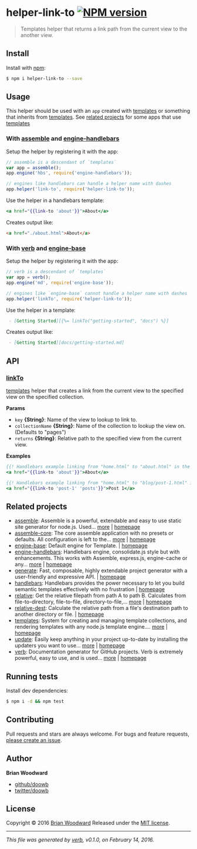 # helper-link-to [![NPM version](https://img.shields.io/npm/v/helper-link-to.svg)](https://www.npmjs.com/package/helper-link-to)

> Templates helper that returns a link path from the current view to the another view.

## Install
Install with [npm](https://www.npmjs.com/):

```sh
$ npm i helper-link-to --save
```

## Usage

This helper should be used with an `app` created with [templates][] or something that inherits from [templates][]. See [related projects](#related-projects) for some apps that use [templates][]

### With [assemble][] and [engine-handlebars][]

Setup the helper by registering it with the app:

```js
// assemble is a descendant of `templates`
var app = assemble();
app.engine('hbs', require('engine-handlebars'));

// engines like handlebars can handle a helper name with dashes
app.helper('link-to', require('helper-link-to'));
```
Use the helper in a handlebars template:

```hbs
<a href="{{link-to 'about'}}">About</a>
```

Creates output like:

```html
<a href="./about.html">About</a>
```

### With [verb][] and [engine-base][]

Setup the helper by registering it with the app:

```js
// verb is a descendant of `templates`
var app = verb();
app.engine('md', require('engine-base'));

// engines like `engine-base` cannot handle a helper name with dashes
app.helper('linkTo', require('helper-link-to'));
```
Use the helper in a template:

```md
 - [Getting Started][{%= linkTo("getting-started", "docs") %}]
```
Creates output like:

```md
 - [Getting Started][docs/getting-started.md]
```

## API

### [linkTo](index.js#L33)
[templates][] helper that creates a link from the current view to the specified view on the specified collection.

**Params**

* `key` **{String}**: Name of the view to lookup to link to.    
* `collectionName` **{String}**: Name of the collection to lookup the view on. (Defaults to "pages")    
* `returns` **{String}**: Relative path to the specified view from the current view.  

**Examples**

```hbs
{{! Handlebars example linking from "home.html" to "about.html" in the default "pages" collection }}
<a href="{{link-to 'about'}}">About</a>
```

```hbs
{{! Handlebars example linking from "home.html" to "blog/post-1.html" in the "posts" collection }}
<a href="{{link-to 'post-1' 'posts'}}">Post 1</a>
```

## Related projects
* [assemble](https://www.npmjs.com/package/assemble): Assemble is a powerful, extendable and easy to use static site generator for node.js. Used… [more](https://www.npmjs.com/package/assemble) | [homepage](https://github.com/assemble/assemble)
* [assemble-core](https://www.npmjs.com/package/assemble-core): The core assemble application with no presets or defaults. All configuration is left to the… [more](https://www.npmjs.com/package/assemble-core) | [homepage](https://github.com/assemble/assemble-core)
* [engine-base](https://www.npmjs.com/package/engine-base): Default engine for Template. | [homepage](https://github.com/jonschlinkert/engine-base)
* [engine-handlebars](https://www.npmjs.com/package/engine-handlebars): Handlebars engine, consolidate.js style but with enhancements. This works with Assemble, express.js, engine-cache or any… [more](https://www.npmjs.com/package/engine-handlebars) | [homepage](https://github.com/jonschlinkert/engine-handlebars)
* [generate](https://www.npmjs.com/package/generate): Fast, composable, highly extendable project generator with a user-friendly and expressive API. | [homepage](https://github.com/generate/generate)
* [handlebars](https://www.npmjs.com/package/handlebars): Handlebars provides the power necessary to let you build semantic templates effectively with no frustration | [homepage](http://www.handlebarsjs.com/)
* [relative](https://www.npmjs.com/package/relative): Get the relative filepath from path A to path B. Calculates from file-to-directory, file-to-file, directory-to-file,… [more](https://www.npmjs.com/package/relative) | [homepage](https://github.com/jonschlinkert/relative)
* [relative-dest](https://www.npmjs.com/package/relative-dest): Calculate the relative path from a file's destination path to another directory or file. | [homepage](https://github.com/jonschlinkert/relative-dest)
* [templates](https://www.npmjs.com/package/templates): System for creating and managing template collections, and rendering templates with any node.js template engine.… [more](https://www.npmjs.com/package/templates) | [homepage](https://github.com/jonschlinkert/templates)
* [update](https://www.npmjs.com/package/update): Easily keep anything in your project up-to-date by installing the updaters you want to use… [more](https://www.npmjs.com/package/update) | [homepage](https://github.com/update/update)
* [verb](https://www.npmjs.com/package/verb): Documentation generator for GitHub projects. Verb is extremely powerful, easy to use, and is used… [more](https://www.npmjs.com/package/verb) | [homepage](https://github.com/verbose/verb)

## Running tests
Install dev dependencies:

```sh
$ npm i -d && npm test
```

## Contributing
Pull requests and stars are always welcome. For bugs and feature requests, [please create an issue](https://github.com/doowb/helper-link-to/issues/new).

## Author
**Brian Woodward**

+ [github/doowb](https://github.com/doowb)
+ [twitter/doowb](http://twitter.com/doowb)

## License
Copyright © 2016 [Brian Woodward](https://github.com/doowb)
Released under the [MIT license](https://github.com/helpers/helper-link-to/blob/master/LICENSE).

***

_This file was generated by [verb](https://github.com/verbose/verb), v0.1.0, on February 14, 2016._

[assemble]: https://github.com/assemble/assemble
[assemble-core]: https://github.com/assemble/assemble-core
[engine-base]: https://github.com/jonschlinkert/engine-base
[engine-handlebars]: https://github.com/jonschlinkert/engine-handlebars
[generate]: https://github.com/generate/generate
[handlebars]: http://www.handlebarsjs.com/
[relative]: https://github.com/jonschlinkert/relative
[relative-dest]: https://github.com/jonschlinkert/relative-dest
[templates]: https://github.com/jonschlinkert/templates
[update]: https://github.com/update/update
[verb]: https://github.com/verbose/verb


